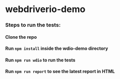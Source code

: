 # webdriverio-demo

### Steps to run the tests: 
#### Clone the repo
#### Run `npm install` inside the wdio-demo directory
#### Run `npm run wdio` to run the tests 
#### Run `npm run report` to see the latest report in HTML

### 
